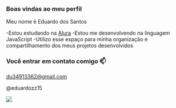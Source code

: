### Boas vindas ao meu perfil

Meu nome é Eduardo dos Santos

-Estou estudando na [Alura](https://www.alura.com.br)
-Estou me desenvolvendo na linguagem JavaScript
-Utilizo esse espaço para minha organização e compartilhamento dos meus projetos desenvolvidos

### Você entrar em contato comigo 📫

du34913362@gmail.com

@eduardozz15

![](https://media1.tenor.com/m/H38b9OsN9nsAAAAC/chickenjoe-surfsup.gif)
